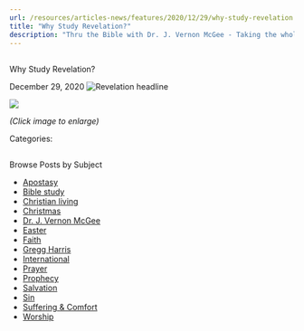 ```yaml
---
url: /resources/articles-news/features/2020/12/29/why-study-revelation
title: "Why Study Revelation?"
description: "Thru the Bible with Dr. J. Vernon McGee - Taking the whole Word to the whole world"
---
```







## 
 Why Study Revelation?


December 29, 2020
![](https://ttb.org/images/default-source/why-study/revelation-headlinedce4bc6e-373c-4ad5-9d84-b0bd0865baf0.jpg?sfvrsn=184c1f16_1 "Revelation headline")




![](/images/default-source/why-study/why-study-revelation779e1abd-7d8a-4031-9ff8-287da03eb29f.jpg?sfvrsn=2b4c1f16_1)

*(Click image to enlarge)*



Categories: 









## 
 Browse Posts by Subject


* [Apostasy](/resources/articles-news/-in-tags/tags/Apostasy)
* [Bible study](/resources/articles-news/-in-tags/tags/Bible-study)
* [Christian living](/resources/articles-news/-in-tags/tags/Christian-living)
* [Christmas](/resources/articles-news/-in-tags/tags/Christmas)
* [Dr. J. Vernon McGee](/resources/articles-news/-in-tags/tags/Dr-J-Vernon-McGee)
* [Easter](/resources/articles-news/-in-tags/tags/easter)
* [Faith](/resources/articles-news/-in-tags/tags/Faith)
* [Gregg Harris](/resources/articles-news/-in-tags/tags/Gregg-Harris)
* [International](/resources/articles-news/-in-tags/tags/International)
* [Prayer](/resources/articles-news/-in-tags/tags/prayer)
* [Prophecy](/resources/articles-news/-in-tags/tags/Prophecy)
* [Salvation](/resources/articles-news/-in-tags/tags/Salvation)
* [Sin](/resources/articles-news/-in-tags/tags/sin)
* [Suffering & Comfort](/resources/articles-news/-in-tags/tags/Suffering-Comfort)
* [Worship](/resources/articles-news/-in-tags/tags/worship)






